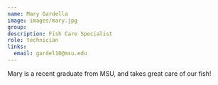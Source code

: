 ```yaml
---
name: Mary Gardella
image: images/mary.jpg
group:
description: Fish Care Specialist
role: technician
links:
  email: gardel10@msu.edu
---
```


Mary is a recent graduate from MSU, and takes great care of our fish!
